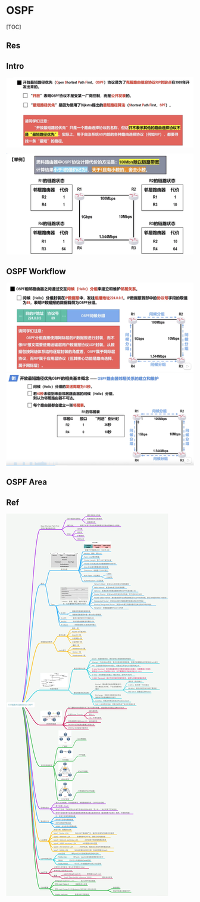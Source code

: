 # OSPF

[TOC]



## Res


## Intro
![](../../../../../../../../../../../Assets/Pics/Screenshot%202023-06-17%20at%209.17.44%20PM.png)


![](../../../../../../../../../../../Assets/Pics/Screenshot%202023-06-17%20at%209.18.17%20PM.png)



## OSPF Workflow
![](../../../../../../../../../../../Assets/Pics/Screenshot%202023-06-17%20at%209.19.09%20PM.png)
![](../../../../../../../../../../../Assets/Pics/Screenshot%202023-06-17%20at%209.19.42%20PM.png)


## OSPF Area 


## Ref
[👍 全网最全网络基础思维导图（38张) | SDNLAB]: https://mp.weixin.qq.com/s/jlstOkjnJtrLKOGtWedebA

![](../../../../../../../../../../../Assets/Pics/Pasted%20image%2020240510150629.png)